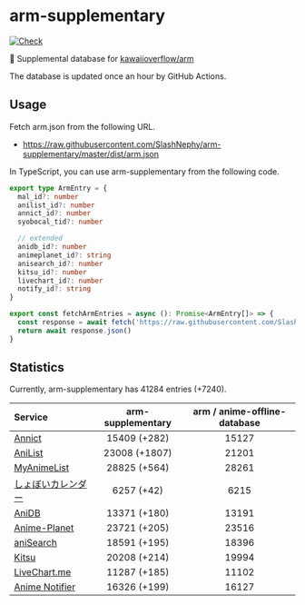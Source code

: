 # arm-supplementary

[![Check](https://github.com/SlashNephy/arm-supplementary/actions/workflows/check-node.yml/badge.svg)](https://github.com/SlashNephy/arm-supplementary/actions/workflows/check-node.yml)

💊 Supplemental database for [kawaiioverflow/arm](https://github.com/kawaiioverflow/arm)

The database is updated once an hour by GitHub Actions.

## Usage

Fetch arm.json from the following URL.

- https://raw.githubusercontent.com/SlashNephy/arm-supplementary/master/dist/arm.json

In TypeScript, you can use arm-supplementary from the following code.

```TypeScript
export type ArmEntry = {
  mal_id?: number
  anilist_id?: number
  annict_id?: number
  syobocal_tid?: number

  // extended
  anidb_id?: number
  animeplanet_id?: string
  anisearch_id?: number
  kitsu_id?: number
  livechart_id?: number
  notify_id?: string
}

export const fetchArmEntries = async (): Promise<ArmEntry[]> => {
  const response = await fetch('https://raw.githubusercontent.com/SlashNephy/arm-supplementary/master/dist/arm.json')
  return await response.json()
}
```

## Statistics

Currently, arm-supplementary has 41284 entries (+7240).

| Service                                     | arm-supplementary | arm / anime-offline-database |
| :------------------------------------------ | :---------------: | :--------------------------: |
| [Annict](https://annict.com)                |   15409 (+282)    |            15127             |
| [AniList](https://anilist.co)               |   23008 (+1807)   |            21201             |
| [MyAnimeList](https://myanimelist.net)      |   28825 (+564)    |            28261             |
| [しょぼいカレンダー](https://cal.syoboi.jp) |    6257 (+42)     |             6215             |
| [AniDB](https://anidb.net)                  |   13371 (+180)    |            13191             |
| [Anime-Planet](https://anime-planet.com)    |   23721 (+205)    |            23516             |
| [aniSearch](https://anisearch.com)          |   18591 (+195)    |            18396             |
| [Kitsu](https://kitsu.io)                   |   20208 (+214)    |            19994             |
| [LiveChart.me](https://livechart.me)        |   11287 (+185)    |            11102             |
| [Anime Notifier](https://notify.moe)        |   16326 (+199)    |            16127             |
